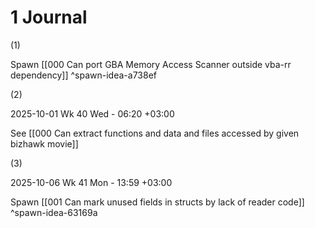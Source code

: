 # 1 Journal

(1)

Spawn [[000 Can port GBA Memory Access Scanner outside vba-rr dependency]] ^spawn-idea-a738ef

(2)

2025-10-01 Wk 40 Wed - 06:20 +03:00

See [[000 Can extract functions and data and files accessed by given bizhawk movie]]

(3)

2025-10-06 Wk 41 Mon - 13:59 +03:00

Spawn [[001 Can mark unused fields in structs by lack of reader code]] ^spawn-idea-63169a
